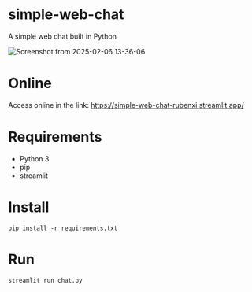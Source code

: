 # simple-web-chat
A simple web chat built in Python

![Screenshot from 2025-02-06 13-36-06](https://github.com/user-attachments/assets/9179f558-2443-4618-a090-e642bffdccfa)

# Online
Access online in the link:
https://simple-web-chat-rubenxi.streamlit.app/

# Requirements
- Python 3
- pip
- streamlit

# Install
```
pip install -r requirements.txt
```

# Run
```
streamlit run chat.py
```
